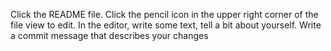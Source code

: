 Click the README file.
Click the pencil icon in the upper right corner of the file view to edit.
In the editor, write some text, tell a bit about yourself.
Write a commit message that describes your changes
